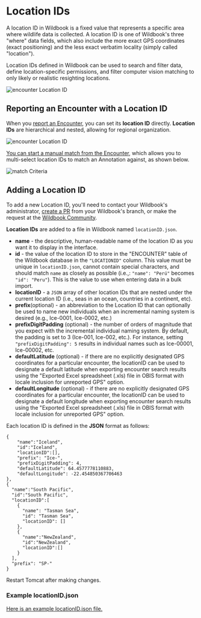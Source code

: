 # Location IDs

A location ID in Wildbook is a fixed value that represents a specific area where wildlife data is collected. A location ID is one of Wildbook's three "where" data fields, which also include the more exact GPS coordinates (exact positioning) and the less exact verbatim locality (simply called "location").

Location IDs defined in Wildbook can be used to search and filter data, define location-specific permissions, and filter computer vision matching to only likely or realistic resighting locations.

![encounter Location ID](../assets/images/wb-encounter-locations.png)

## Reporting an Encounter with a Location ID

When you [report an Encounter](report-encounter.md), you can set its **location ID** directly. **Location IDs** are hierarchical and nested, allowing for regional organization.

![encounter Location ID](../assets/images/wb-submit-locationid.png)

[You can start a manual match from the Encounter](matching-process.md#manually-starting-a-match), which allows you to multi-select location IDs to match an Annotation against, as shown below.

![match Criteria](../assets/images/wb-encounter-customalg.png)

## Adding a Location ID

To add a new Location ID, you'll need to contact your Wildbook's administrator, [create a PR](../contribute/pr-workflow.md) from your Wildbook's branch, or make the request at the [Wildbook Community](https://community.wildme.org).

**Location IDs** are added to a file in Wildbook named `locationID.json`.

* **name** - the descriptive, human-readable name of the location ID as you want it to display in the interface.
* **id** - the value of the location ID to store in the "ENCOUNTER" table of the Wildbook database in the `"LOCATIONID"` column. This value must be unique in `locationID.json`, cannot contain special characters, and should match `name` as closely as possible (i.e.,: `"name": "Perú"` becomes `"id": "Peru"`). This is the value to use when entering data in a bulk import.
* **locationID** - a `JSON` array of other location IDs that are nested under the current location ID (i.e., seas in an ocean, countries in a continent, etc).
* **prefix**(optional) - an abbreviation to the Location ID that can optionally be used to name new individuals when an incremental naming system is desired (e.g., Ice-0001, Ice-0002, etc.)
* **prefixDigitPadding** (optional) - the number of orders of magnitude that you expect with the incremental individual naming system. By default, the padding is set to 3 (Ice-001, Ice-002, etc.). For instance, setting `"prefixDigitPadding": 5` results in individual names such as Ice-00001, Ice-00002, etc.
* **defaultLatitude** (optional) - if there are no explicitly designated GPS coordinates for a particular encounter, the locationID can be used to designate a default latitude when exporting encounter search results using the "Exported Excel spreadsheet (.xls) file in OBIS format with locale inclusion for unreported GPS" option.
* **defaultLongitude** (optional) - if there are no explicitly designated GPS coordinates for a particular encounter, the locationID can be used to designate a default longitude when exporting encounter search results using the "Exported Excel spreadsheet (.xls) file in OBIS format with locale inclusion for unreported GPS" option.

Each location ID is defined in the **JSON** format as follows:

```{code-block} json
{ 
    "name":"Iceland", 
    "id":"Iceland", 
    "locationID":[], 
    "prefix": "Ice-", 
    "prefixDigitPadding": 4, 
    "defaultLatitude": 64.4577778110883, 
    "defaultLongitude": -22.454850367706463 
},
{
  "name":"South Pacific",
  "id":"South Pacific",
  "locationID":[ 
    {
      "name": "Tasman Sea", 
      "id": "Tasman Sea",
      "locationID": []
    }, 
    { 
      "name":"NewZealand", 
      "id":"NewZealand", 
      "locationID":[] 
    } 
  ],
  "prefix": "SP-"
}
```

Restart Tomcat after making changes.

### Example locationID.json

[Here is an example locationID.json file.](../assets/locationID_template.json)
